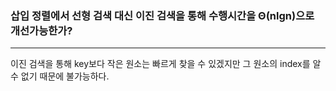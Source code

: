 ### **삽입 정렬에서 선형 검색 대신 이진 검색을 통해 수행시간을 Θ(nlgn)으로 개선가능한가?**

* * *

이진 검색을 통해 key보다 작은 원소는 빠르게 찾을 수 있겠지만 그 원소의 index를 알 수 없기 때문에 불가능하다.
